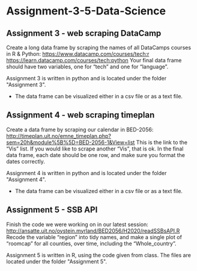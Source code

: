 # Assignment-3-5-Data-Science

## Assignment 3 - web scraping DataCamp

Create a long data frame by scraping the names of all DataCamps courses in R & Python:
https://www.datacamp.com/courses/tech:r
https://learn.datacamp.com/courses/tech:python
Your final data frame should have two variables, one for “tech” and one for “language”.

Assignment 3 is written in python and is located under the folder "Assignment 3".
- The data frame can be visualized either in a csv file or as a text file.

## Assignment 4 - web scraping timeplan

Create a data frame by scraping our calendar in BED-2056:
http://timeplan.uit.no/emne_timeplan.php?sem=20h&module%5B%5D=BED-2056-1&View=list
This is the link to the “Vis” list. If you would like to scrape another “Vis”, that is ok. In the final data frame, each date should be one row, and make sure you format the dates correctly.

Assignment 4 is written in python and is located under the folder "Assignment 4".
- The data frame can be visualized either in a csv file or as a text file.

## Assignment 5 - SSB API

Finish the code we were working on in our latest session:
http://ansatte.uit.no/oystein.myrland/BED2056/H2020/readSSBsAPI.R
Recode the variable “region” into tidy names, and make a single plot of “roomcap” for all counties, over time, including the “Whole_country”.

Assignment 5 is written in R, using the code given from class. The files are located under the folder "Assignment 5".


